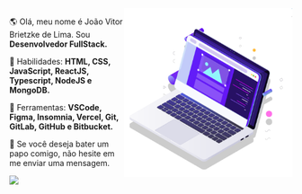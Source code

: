 <!--<img src="https://raw.githubusercontent.com/MicaelliMedeiros/micaellimedeiros/master/image/computer-illustration.png" min-width="400px" max-width="400px" width="400px" align="right" alt="Computador iuriCode">-->

<img src="pc.svg" min-width="300px" max-width="300px" width="300px" align="right" alt="Computador">

<p align="left"> 
  🌎 Olá, meu nome é João Vitor Brietzke de Lima. Sou <strong>Desenvolvedor FullStack.</strong>
</p>

<p align="left">
  🦄 Habilidades: <strong>HTML, CSS, JavaScript, ReactJS, Typescript, NodeJS e MongoDB.</strong>
</p>

<p align="left">
  💼 Ferramentas: <strong>VSCode, Figma, Insomnia, Vercel, Git, GitLab, GitHub e Bitbucket.</strong>
</p>

<p align="left">
  💌 Se você deseja bater um papo comigo, não hesite em me enviar uma mensagem.
</p>

<p align="left">
  <a href="https://www.linkedin.com/in/jo%C3%A3o-vitor-brietzke-de-lima-804a60209/" alt="Linkedin">
    <img src="https://img.shields.io/badge/-Linkedin-1C1C1C?style=for-the-badge&logo=Linkedin&logoColor=00FFFF&link=https://www.linkedin.com/in/iuricode"/>
  </a>
</p>
